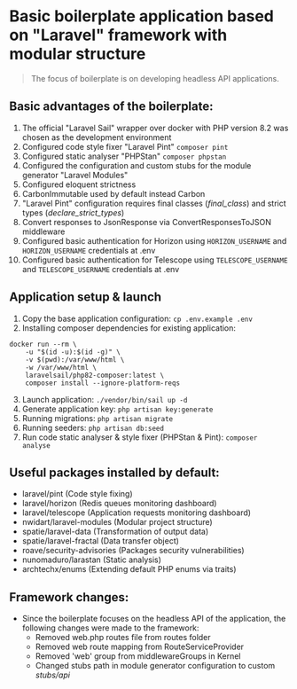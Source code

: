 # Basic boilerplate application based on "Laravel" framework with modular structure
> The focus of boilerplate is on developing headless API applications.

## Basic advantages of the boilerplate:
1. The official "Laravel Sail" wrapper over docker with PHP version 8.2 was chosen as the development environment
2. Configured code style fixer "Laravel Pint" `composer pint`
3. Configured static analyser "PHPStan" `composer phpstan`
4. Configured the configuration and custom stubs for the module generator "Laravel Modules"
5. Configured eloquent strictness
6. CarbonImmutable used by default instead Carbon
7. "Laravel Pint" configuration requires final classes (_final_class_) and strict types (_declare_strict_types_)
8. Convert responses to JsonResponse via ConvertResponsesToJSON middleware
9. Configured basic authentication for Horizon using `HORIZON_USERNAME` and `HORIZON_USERNAME` credentials at .env
10. Configured basic authentication for Telescope using `TELESCOPE_USERNAME` and `TELESCOPE_USERNAME` credentials at .env

## Application setup & launch
1. Copy the base application configuration:
`cp .env.example .env`
2. Installing composer dependencies for existing application: 
```
docker run --rm \
    -u "$(id -u):$(id -g)" \
    -v $(pwd):/var/www/html \
    -w /var/www/html \
    laravelsail/php82-composer:latest \
    composer install --ignore-platform-reqs
```
3. Launch application: `./vendor/bin/sail up -d`
4. Generate application key: `php artisan key:generate`
5. Running migrations: `php artisan migrate`
6. Running seeders: `php artisan db:seed`
7. Run code static analyser & style fixer (PHPStan & Pint): `composer analyse`

## Useful packages installed by default:
- laravel/pint (Code style fixing)
- laravel/horizon (Redis queues monitoring dashboard)
- laravel/telescope (Application requests monitoring dashboard)
- nwidart/laravel-modules (Modular project structure)
- spatie/laravel-data (Transformation of output data)
- spatie/laravel-fractal (Data transfer object)
- roave/security-advisories (Packages security vulnerabilities)
- nunomaduro/larastan (Static analysis)
- archtechx/enums (Extending default PHP enums via traits)

## Framework changes:
- Since the boilerplate focuses on the headless API of the application, the following changes were made to the framework:
  - Removed web.php routes file from routes folder
  - Removed web route mapping from RouteServiceProvider
  - Removed 'web' group from middlewareGroups in Kernel
  - Changed stubs path in module generator configuration to custom _stubs/api_
